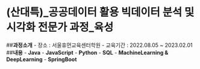 # (산대특)_공공데이터 활용 빅데이터 분석 및 시각화 전문가 과정_육성
##**과정소개**
    - 장소 : 서울휴먼교육센터학원
    - 교육기간 : 2022.08.05 ~ 2023.02.01
##**내용**
    - **Java**
    - **JavaScript**
    - **Python**
    - **SQL**
    - **MachineLearning & DeepLearning**
    - **SpringBoot**